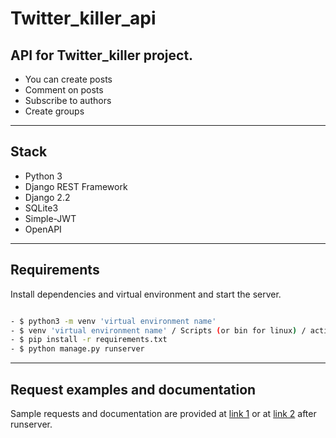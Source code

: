 # Twitter_killer_api
## API for Twitter_killer project.

* You can create posts 
* Comment on posts
* Subscribe to authors
* Create groups
***
## Stack

- Python 3
- Django REST Framework
- Django 2.2
- SQLite3
- Simple-JWT
- OpenAPI
***
## Requirements

Install dependencies and virtual environment and start the server.

```sh

- $ python3 -m venv 'virtual environment name'
- $ venv 'virtual environment name' / Scripts (or bin for linux) / activate
- $ pip install -r requirements.txt
- $ python manage.py runserver

```
***
## Request examples and documentation

Sample requests and documentation are provided at [link 1](http://127.0.0.1:8000/swagger/) or at [link 2](http://127.0.0.1:8000/redoc_main/) after runserver.